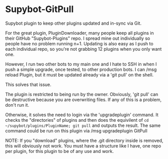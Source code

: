 Supybot-GitPull
===============

Supybot plugin to keep other plugins updated and in-sync via Git.

For the great plugin, PluginDownloader, many people keep all plugins in their GitHub "Supybot-Plugins" repo. I
spread mine out individually so people have no problem running n+1. Updating is also easy as I push to each
individual repo, so you're not grabbing 12 plugins when you only want one.

However, I run two other bots to my main one and I hate to SSH in when I push a simple upgrade, once tested, to
other production bots. I can /msg <bot> reload Plugin, but it must be updated already via a 'git pull' on the shell.

This solves that issue.

The plugin is restricted to being run by the owner. Obviously, 'git pull' can be destructive because you are overwriting
files. If any of this is a problem, don't run it.

Otherwise, it solves the need to login via the 'upgradeplugin' command. It checks the "directories" of plugins and then
does the equivilent of `cd ~/supybot/plugins/PluginName; git pull` and outputs the result. The same command could be run
on this plugin via /msg <bot> upgradeplugin GitPull

NOTE: If you "download" plugins, where the .git directory inside is removed, this will obviously not work. You must have
a structure like I have, one repo per plugin, for this plugin to be of any use and work.
